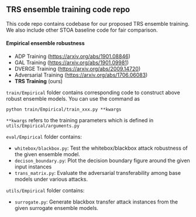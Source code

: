 ## TRS ensemble training code repo

This code repo contains codebase for our proposed TRS ensemble training. We also include other STOA baseline code for fair comparison.

#### Empirical ensemble robustness

* ADP Training (https://arxiv.org/abs/1901.08846)
* GAL Training (https://arxiv.org/abs/1901.09981)
* DVERGE Training (https://arxiv.org/abs/2009.14720)
* Adversarial Training (https://arxiv.org/abs/1706.06083)
* **TRS Training** (ours)

`train/Empirical` folder contains corresponding code to construct above robust ensemble models. You can use the command as

`python train/Empirical/train_xxx.py **kwargs`

`**kwargs` refers to the training parameters which is defined in `utils/Empirical/arguments.py`

`eval/Empirical` folder contains:

* `whitebox/blackbox.py`: Test the whitebox/blackbox attack robustness of the given ensemble model.
* `decison_boundary.py`: Plot the decision boundary figure around the given input instances
* `trans_matrix.py`: Evaluate the adversarial transferability among base models under various attacks.

`utils/Empirical` folder contains:

* `surrogate.py`: Generate blackbox transfer attack instances from the given surrogate ensemble models.
